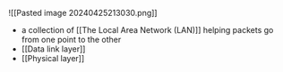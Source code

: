 ![[Pasted image 20240425213030.png]]
- a collection of [[The Local Area Network (LAN)]] helping packets go from one point to the other
- [[Data link layer]]
- [[Physical layer]]